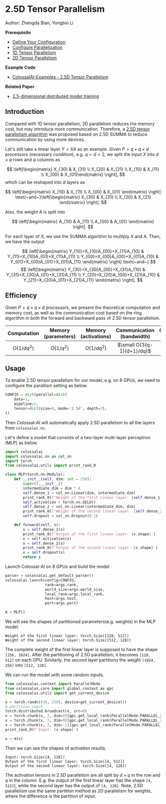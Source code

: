 # 2.5D Tensor Parallelism

Author: Zhengda Bian, Yongbin Li

**Prerequisite**
- [Define Your Configuration](../basics/define_your_config.md)
- [Configure Parallelization](../basics/configure_parallelization.md)
- [1D Tensor Parallelism](./1D_tensor_parallel.md)
- [2D Tensor Parallelism](./2D_tensor_parallel.md)

**Example Code**
- [ColossalAI-Examples - 2.5D Tensor Parallelism](https://github.com/hpcaitech/ColossalAI-Examples/tree/main/features/tensor_parallel/tensor_parallel_2p5d.py)

**Related Paper**
- [2.5-dimensional distributed model training](https://arxiv.org/pdf/2105.14500.pdf)

## Introduction

Compared with 1D tensor parallelism, 2D parallelism reduces the memory cost, but may introduce more communication. 
Therefore, a  [2.5D tensor parallelism algorithm](https://arxiv.org/pdf/2105.14500.pdf) was proposed based on 2.5D SUMMA to reduce communication by using more devices.

Let's still take a linear layer $Y = XA$ as an example.
Given $P=q \times q \times d$ processors (necessary condition), e.g. $q=d=2$, we split the input $X$ into $d\times q$ rows and $q$ columns as

$$
\left[\begin{matrix} X_{30} & X_{31} \\ X_{20} & X_{21} \\ X_{10} & X_{11} \\ X_{00} & X_{01}\end{matrix} \right],
$$
which can be reshaped into $d$ layers as

$$
\left[\begin{matrix} X_{10} & X_{11} \\ X_{00} & X_{01} \end{matrix} \right] \text{~and~}\left[\begin{matrix} X_{30} & X_{31} \\ X_{20} & X_{21} \end{matrix} \right].
$$

Also, the weight $A$ is split into

$$
\left[\begin{matrix} A_{10} & A_{11} \\ A_{00} & A_{01} \end{matrix} \right].
$$

For each layer of $X$, we use the SUMMA algorithm to multiply $X$ and $A$.
Then, we have the output

$$
\left[\begin{matrix} Y_{10}=X_{10}A_{00}+X_{11}A_{10} & Y_{11}=X_{10}A_{01}+X_{11}A_{11} \\ Y_{00}=X_{00}A_{00}+X_{01}A_{10} & Y_{01}=X_{00}A_{01}+X_{01}A_{11} \end{matrix} \right]
\text{~and~}
$$
$$
\left[\begin{matrix} Y_{30}=X_{30}A_{00}+X_{31}A_{10} & Y_{31}=X_{30}A_{01}+X_{31}A_{11} \\ Y_{20}=X_{20}A_{00}+X_{21}A_{10} & Y_{21}=X_{20}A_{01}+X_{21}A_{11} \end{matrix} \right].
$$

## Efficiency
Given $P=q \times q \times d$ processors, we present the theoretical computation and memory cost, as well as the communication cost based on the ring algorithm in both the forward and backward pass of 2.5D tensor parallelism.

| Computation | Memory (parameters) | Memory (activations) | Communication (bandwidth) | Communication (latency) |
| :-:         | :-:              | :-:                  | :-:                       | :-:                     |
| $O(1/dq^2)$ | $O(1/q^2)$       | $O(1/dq^2)$          | $\small O(3(q-1)(d+1)/dq)$       | $O(6(q-1))$             |

## Usage

To enable 2.5D tensor parallelism for our model, e.g. on 8 GPUs, we need to configure the parallism setting as below.
```python
CONFIG = dict(parallel=dict(
    data=1,
    pipeline=1,
    tensor=dict(size=8, mode='2.5d', depth=2),
))

```
Then Colossal-AI will automatically apply 2.5D parallelism to all the layers from `colossalai.nn`.

Let's define a model that consists of a two-layer multi-layer perceptron (MLP) as below.
```python
import colossalai
import colossalai.nn as col_nn
import torch
from colossalai.utils import print_rank_0

class MLP(torch.nn.Module):
    def __init__(self, dim: int = 256):
        super().__init__()
        intermediate_dim = dim * 4
        self.dense_1 = col_nn.Linear(dim, intermediate_dim)
        print_rank_0(f'Weight of the first linear layer: {self.dense_1.weight.shape}')
        self.activation = torch.nn.GELU()
        self.dense_2 = col_nn.Linear(intermediate_dim, dim)
        print_rank_0(f'Weight of the second linear layer: {self.dense_2.weight.shape}')
        self.dropout = col_nn.Dropout(0.1)

    def forward(self, x):
        x = self.dense_1(x)
        print_rank_0(f'Output of the first linear layer: {x.shape}')
        x = self.activation(x)
        x = self.dense_2(x)
        print_rank_0(f'Output of the second linear layer: {x.shape}')
        x = self.dropout(x)
        return x
```
Launch Colossal-AI on 8 GPUs and build the model
```python
parser = colossalai.get_default_parser()
colossalai.launch(config=CONFIG,
                  rank=args.rank,
                  world_size=args.world_size,
                  local_rank=args.local_rank,
                  host=args.host,
                  port=args.port)

m = MLP()
```
We will see the shapes of partitioned parameters(e.g. weights) in the MLP model.
```shell
Weight of the first linear layer: torch.Size([128, 512])
Weight of the second linear layer: torch.Size([512, 128])
```
The complete weight of the first linear layer is supposed to have the shape `[256, 1024]`. After the partitioning of 2.5D parallelism, it becomes `[128, 512]` on each GPU.
Similarly, the second layer partitions the weight `[1024, 256]` into `[512, 128]`.

We can run the model with some random inputs.
```python
from colossalai.context import ParallelMode
from colossalai.core import global_context as gpc
from colossalai.utils import get_current_device

x = torch.randn((16, 256), device=get_current_device())
# partition input
torch.distributed.broadcast(x, src=0)
x = torch.chunk(x, 2, dim=0)[gpc.get_local_rank(ParallelMode.PARALLEL_2P5D_DEP)]
x = torch.chunk(x, 2, dim=0)[gpc.get_local_rank(ParallelMode.PARALLEL_2P5D_COL)]
x = torch.chunk(x, 2, dim=-1)[gpc.get_local_rank(ParallelMode.PARALLEL_2P5D_ROW)]
print_rank_0(f'Input: {x.shape}')

x = m(x)
```
Then we can see the shapes of activation results.
```shell
Input: torch.Size([4, 128])
Output of the first linear layer: torch.Size([4, 512])
Output of the second linear layer: torch.Size([4, 128])
```
The activation tensors in 2.5D parallelism are all split by $d \times q$ in the row and $q$ in the column.
E.g. the output of the first linear layer has the shape `[4, 512]`), while the second layer has the output of `[4, 128]`.
Note, 2.5D parallelism use the same partition method as 2D parallelism for weights, where the difference is the partition of input.